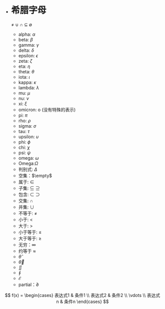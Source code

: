- # 希腊字母

    ≠ ∪ ∩ ⊆ ∅

    - alpha: $\alpha$
    - beta: $\beta$
    - gamma: $\gamma$
    - delta: $\delta$
    - epsilon: $\epsilon$
    - zeta: $\zeta$
    - eta: $\eta$
    - theta: $\theta$
    - iota: $\iota$
    - kappa: $\kappa$
    - lambda: $\lambda$
    - mu: $\mu$
    - nu: $\nu$
    - xi: $\xi$
    - omicron: o (没有特殊的表示)
    - pi: $\pi$
    - rho: $\rho$
    - sigma: $\sigma$
    - tau: $\tau$
    - upsilon: $\upsilon$
    - phi: $\phi$
    - chi: $\chi$
    - psi: $\psi$
    - omega: $\omega$
    - Omega:$\Omega$
    - 判别式: $\Delta$
    - 空集：$\empty$
    - 属于: $\in$
    - 子集: $\subseteq$ $\supseteq$
    - 包含: $\subset$ $\supset$
    - 交集: $\cap$
    - 并集: $\cup$
    - 不等于: $\neq$
    - 小于: $<$
    - 大于: $>$
    - 小于等于: $\leq$
    - 大于等于: $\geq$
    - 无穷：$\infty$
    - 约等于 $\approx$
    - $\hat{\theta}$
    - $\vec{\theta}$
    - $\iint$
    - $\oint$
    - $\mathcal{E}$
    - partial：$\partial$

$$
f(x) = 
\begin{cases}
表达式1 & 条件1 \\
表达式2 & 条件2 \\
\vdots \\
表达式n & 条件n
\end{cases}
$$


